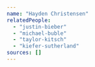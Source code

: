 ```yaml
---
name: "Hayden Christensen"
relatedPeople:
  - "justin-bieber"
  - "michael-buble"
  - "taylor-kitsch"
  - "kiefer-sutherland"
sources: []
---
```


